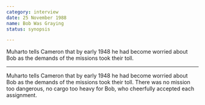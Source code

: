 ```yaml
---
category: interview
date: 25 November 1988
name: Bob Was Graying
status: synopsis

---
```

Muharto tells Cameron that by early 1948 he had become worried about Bob as the demands of the missions took their toll.

------

Muharto tells Cameron that by early 1948 he had become worried about Bob as the demands of the missions took their toll. There was no mission too dangerous, no cargo too heavy for Bob, who cheerfully accepted each assignment. 